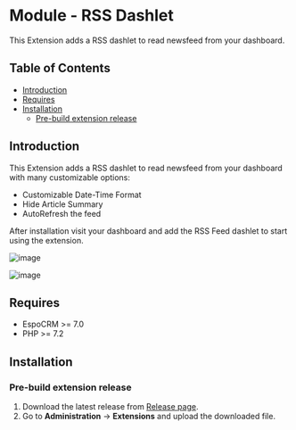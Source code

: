 # Module - RSS Dashlet
This Extension adds a RSS dashlet to read newsfeed from your dashboard.

## Table of Contents

* [Introduction](#introduction)
* [Requires](#requires)
* [Installation](#installation)
    * [Pre-build extension release](#pre-build-extension-release)

## Introduction

This Extension adds a RSS dashlet to read newsfeed from your dashboard with many customizable options: 

- Customizable Date-Time Format
- Hide Article Summary
- AutoRefresh the feed

After installation visit your dashboard and add the RSS Feed dashlet to start using the extension. 

![image](https://user-images.githubusercontent.com/32223252/233839732-09a1aa46-09ee-4207-86da-c6d7c5799215.png)

![image](https://user-images.githubusercontent.com/32223252/233839705-28c380db-6fe6-4843-a05a-c9455f0a293e.png)



## Requires

- EspoCRM >= 7.0
- PHP >= 7.2

## Installation

### Pre-build extension release

1. Download the latest release from [Release page](https://github.com/Kharg/rss-dashlet/releases/latest).
2. Go to **Administration** -> **Extensions** and upload the downloaded file.
